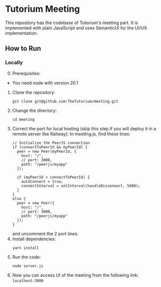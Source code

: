 # Tutorium Meeting
This repository has the codebase of Tutorium's meeting part. It is implemented with plain JavaScript and uses SemanticUI for the UI/UX implementation.
## How to Run
### Locally
0. Prerequisites:
  - You need node with version 20.1
1. Clone the repository:
    ```shell
    git clone git@github.com:TheTutorium/meeting.git
    ```
2. Change the directory:
    ```shell
    cd meeting
    ```
3. Correct the port for local hosting (skip this step if you will deploy it in a remote server like Railway):
    In meeting.js, find these lines:
    ```
    // Initialize the PeerJS connection
    if (connectToPeerId && myPeerId) {
      peer = new Peer(myPeerId, {
        host: "/",
        // port: 3000,
        path: "/peerjs/myapp"
      });

      if (myPeerId < connectToPeerId) {
        autoConnect = true;
        connectInterval = setInterval(handleDisconnect, 5000);
      }
    }
    else {
      peer = new Peer({
        host: "/",
        // port: 3000,
        path: "/peerjs/myapp"
      });
    }
    ```
    and uncomment the 2 port lines.
4. Install dependencies:
    ```shell
    yarn install
    ```
5. Run the code:
    ```shell
    node server.js
    ```
6. Now you can access UI of the meeting from the following link:  
    `localhost:3000`
